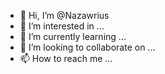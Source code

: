- 👋 Hi, I’m @Nazawrius
- 👀 I’m interested in ...
- 🌱 I’m currently learning ...
- 💞️ I’m looking to collaborate on ...
- 📫 How to reach me ...

<!---
Nazawrius/Nazawrius is a ✨ special ✨ repository because its `README.md` (this file) appears on your GitHub profile.
You can click the Preview link to take a look at your changes.
--->
